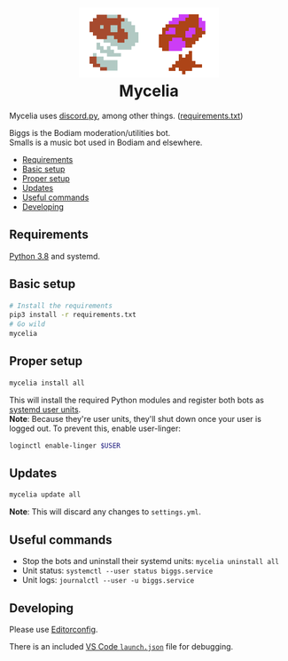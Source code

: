 <h1 align="center">
  <img src="./.readme/biggs.png" width="25%"><img src="./.readme/smalls.png" width="25%"><br>
  Mycelia
</h1>

Mycelia uses [discord.py], among other things. ([requirements.txt](./requirements.txt))

Biggs is the Bodiam moderation/utilities bot.  
Smalls is a music bot used in Bodiam and elsewhere.

- [Requirements](#requirements)
- [Basic setup](#basic-setup)
- [Proper setup](#proper-setup)
- [Updates](#updates)
- [Useful commands](#useful-commands)
- [Developing](#developing)

## Requirements

[Python 3.8][python] and systemd.

## Basic setup

```sh
# Install the requirements
pip3 install -r requirements.txt
# Go wild
mycelia
```

## Proper setup

```sh
mycelia install all
```

This will install the required Python modules and register both bots as [systemd user units][systemd-user].  
**Note**: Because they're user units, they'll shut down once your user is logged out. To prevent this, enable user-linger:

```sh
loginctl enable-linger $USER
```

## Updates

```sh
mycelia update all
```

**Note**: This will discard any changes to `settings.yml`.

## Useful commands

* Stop the bots and uninstall their systemd units: `mycelia uninstall all`
* Unit status: `systemctl --user status biggs.service`
* Unit logs: `journalctl --user -u biggs.service`

## Developing

Please use [Editorconfig].

There is an included [VS Code `launch.json`][vscode-debugging] file for debugging.

[discord.py]:       https://github.com/Rapptz/discord.py
[python]:           https://www.python.org/
[systemd-user]:     https://wiki.archlinux.org/index.php/Systemd/User
[Editorconfig]:     https://editorconfig.org/
[vscode-debugging]: https://code.visualstudio.com/Docs/editor/debugging
